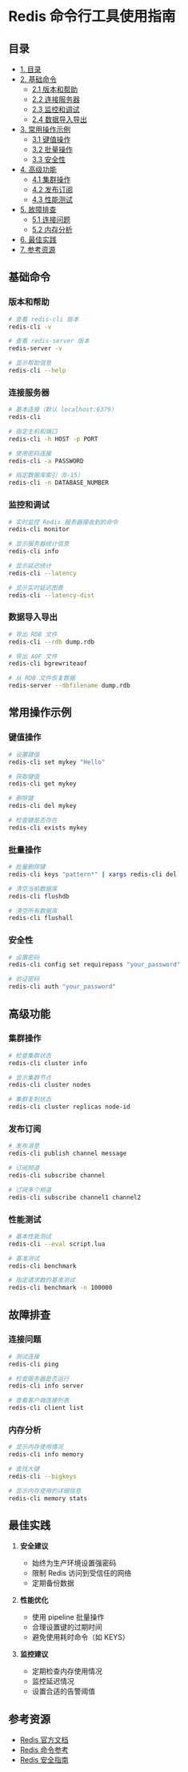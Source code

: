 # Redis 命令行工具使用指南

## 目录
- [1. 目录](#目录)
- [2. 基础命令](#基础命令)
    - [2.1 版本和帮助](#版本和帮助)
    - [2.2 连接服务器](#连接服务器)
    - [2.3 监控和调试](#监控和调试)
    - [2.4 数据导入导出](#数据导入导出)
- [3. 常用操作示例](#常用操作示例)
    - [3.1 键值操作](#键值操作)
    - [3.2 批量操作](#批量操作)
    - [3.3 安全性](#安全性)
- [4. 高级功能](#高级功能)
    - [4.1 集群操作](#集群操作)
    - [4.2 发布订阅](#发布订阅)
    - [4.3 性能测试](#性能测试)
- [5. 故障排查](#故障排查)
    - [5.1 连接问题](#连接问题)
    - [5.2 内存分析](#内存分析)
- [6. 最佳实践](#最佳实践)
- [7. 参考资源](#参考资源)



## 基础命令

### 版本和帮助
```bash
# 查看 redis-cli 版本
redis-cli -v

# 查看 redis-server 版本
redis-server -v

# 显示帮助信息
redis-cli --help
```

### 连接服务器
```bash
# 基本连接（默认 localhost:6379）
redis-cli

# 指定主机和端口
redis-cli -h HOST -p PORT

# 使用密码连接
redis-cli -a PASSWORD

# 指定数据库索引（0-15）
redis-cli -n DATABASE_NUMBER
```

### 监控和调试
```bash
# 实时监控 Redis 服务器接收到的命令
redis-cli monitor

# 显示服务器统计信息
redis-cli info

# 显示延迟统计
redis-cli --latency

# 显示实时延迟图表
redis-cli --latency-dist
```

### 数据导入导出
```bash
# 导出 RDB 文件
redis-cli --rdb dump.rdb

# 导出 AOF 文件
redis-cli bgrewriteaof

# 从 RDB 文件恢复数据
redis-server --dbfilename dump.rdb
```

## 常用操作示例

### 键值操作
```bash
# 设置键值
redis-cli set mykey "Hello"

# 获取键值
redis-cli get mykey

# 删除键
redis-cli del mykey

# 检查键是否存在
redis-cli exists mykey
```

### 批量操作
```bash
# 批量删除键
redis-cli keys "pattern*" | xargs redis-cli del

# 清空当前数据库
redis-cli flushdb

# 清空所有数据库
redis-cli flushall
```

### 安全性
```bash
# 设置密码
redis-cli config set requirepass "your_password"

# 验证密码
redis-cli auth "your_password"
```

## 高级功能

### 集群操作
```bash
# 检查集群状态
redis-cli cluster info

# 显示集群节点
redis-cli cluster nodes

# 集群复制状态
redis-cli cluster replicas node-id
```

### 发布订阅
```bash
# 发布消息
redis-cli publish channel message

# 订阅频道
redis-cli subscribe channel

# 订阅多个频道
redis-cli subscribe channel1 channel2
```

### 性能测试
```bash
# 基本性能测试
redis-cli --eval script.lua

# 基准测试
redis-cli benchmark

# 指定请求数的基准测试
redis-cli benchmark -n 100000
```

## 故障排查

### 连接问题
```bash
# 测试连接
redis-cli ping

# 检查服务器是否运行
redis-cli info server

# 查看客户端连接列表
redis-cli client list
```

### 内存分析
```bash
# 显示内存使用情况
redis-cli info memory

# 查找大键
redis-cli --bigkeys

# 显示内存使用的详细信息
redis-cli memory stats
```

## 最佳实践

1. **安全建议**
   - 始终为生产环境设置强密码
   - 限制 Redis 访问到受信任的网络
   - 定期备份数据

2. **性能优化**
   - 使用 pipeline 批量操作
   - 合理设置键的过期时间
   - 避免使用耗时命令（如 KEYS）

3. **监控建议**
   - 定期检查内存使用情况
   - 监控延迟情况
   - 设置合适的告警阈值

## 参考资源

- [Redis 官方文档](https://redis.io/documentation)
- [Redis 命令参考](https://redis.io/commands)
- [Redis 安全指南](https://redis.io/topics/security)
